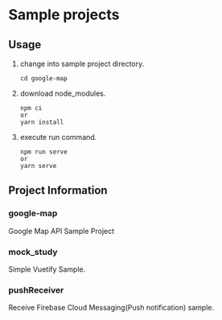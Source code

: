 # Sample projects

## Usage
1. change into sample project directory.
    ```
    cd google-map
    ```
1. download node_modules.
    ```
    npm ci
    or
    yarn install
    ```
1. execute run command.
    ```
    npm run serve
    or
    yarn serve
    ```

## Project Information

### google-map
Google Map API Sample Project

### mock_study
Simple Vuetify Sample.

### pushReceiver
Receive Firebase Cloud Messaging(Push notification) sample.

